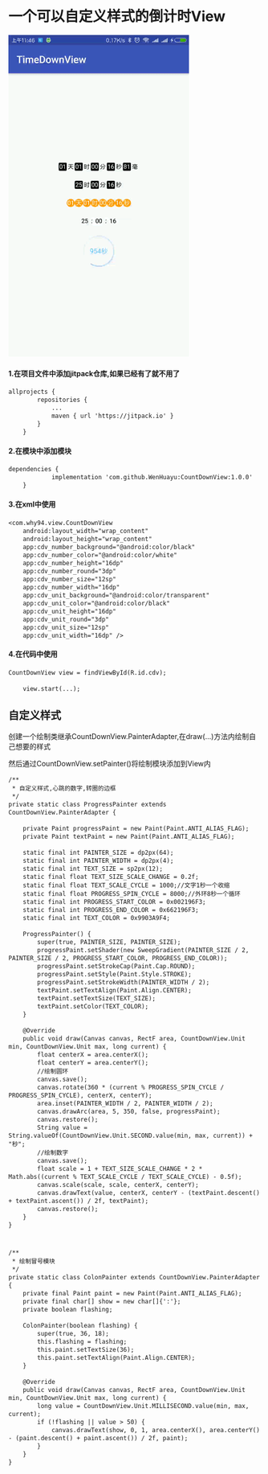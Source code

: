 # 一个可以自定义样式的倒计时View

![image](https://github.com/WenHuayu/CountDownView/blob/master/img/show.gif)

#### 1.在项目文件中添加jitpack仓库,如果已经有了就不用了

	allprojects {
			repositories {
				...
				maven { url 'https://jitpack.io' }
			}
		}
	
#### 2.在模块中添加模块

	dependencies {
				implementation 'com.github.WenHuayu:CountDownView:1.0.0'
		}
	
#### 3.在xml中使用

    <com.why94.view.CountDownView
        android:layout_width="wrap_content"
        android:layout_height="wrap_content"
        app:cdv_number_background="@android:color/black"
        app:cdv_number_color="@android:color/white"
        app:cdv_number_height="16dp"
        app:cdv_number_round="3dp"
        app:cdv_number_size="12sp"
        app:cdv_number_width="16dp"
        app:cdv_unit_background="@android:color/transparent"
        app:cdv_unit_color="@android:color/black"
        app:cdv_unit_height="16dp"
        app:cdv_unit_round="3dp"
        app:cdv_unit_size="12sp"
        app:cdv_unit_width="16dp" />
		
#### 4.在代码中使用
        
	CountDownView view = findViewById(R.id.cdv);
	
        view.start(...);

## 自定义样式

创建一个绘制类继承CountDownView.PainterAdapter,在draw(...)方法内绘制自己想要的样式

然后通过CountDownView.setPainter()将绘制模块添加到View内

    /**
     * 自定义样式,心跳的数字,转圈的边框
     */
    private static class ProgressPainter extends CountDownView.PainterAdapter {

        private Paint progressPaint = new Paint(Paint.ANTI_ALIAS_FLAG);
        private Paint textPaint = new Paint(Paint.ANTI_ALIAS_FLAG);

        static final int PAINTER_SIZE = dp2px(64);
        static final int PAINTER_WIDTH = dp2px(4);
        static final int TEXT_SIZE = sp2px(12);
        static final float TEXT_SIZE_SCALE_CHANGE = 0.2f;
        static final float TEXT_SCALE_CYCLE = 1000;//文字1秒一个收缩
        static final float PROGRESS_SPIN_CYCLE = 8000;//外环8秒一个循环
        static final int PROGRESS_START_COLOR = 0x002196F3;
        static final int PROGRESS_END_COLOR = 0x662196F3;
        static final int TEXT_COLOR = 0x9903A9F4;

        ProgressPainter() {
            super(true, PAINTER_SIZE, PAINTER_SIZE);
            progressPaint.setShader(new SweepGradient(PAINTER_SIZE / 2, PAINTER_SIZE / 2, PROGRESS_START_COLOR, PROGRESS_END_COLOR));
            progressPaint.setStrokeCap(Paint.Cap.ROUND);
            progressPaint.setStyle(Paint.Style.STROKE);
            progressPaint.setStrokeWidth(PAINTER_WIDTH / 2);
            textPaint.setTextAlign(Paint.Align.CENTER);
            textPaint.setTextSize(TEXT_SIZE);
            textPaint.setColor(TEXT_COLOR);
        }

        @Override
        public void draw(Canvas canvas, RectF area, CountDownView.Unit min, CountDownView.Unit max, long current) {
            float centerX = area.centerX();
            float centerY = area.centerY();
            //绘制圆环
            canvas.save();
            canvas.rotate(360 * (current % PROGRESS_SPIN_CYCLE / PROGRESS_SPIN_CYCLE), centerX, centerY);
            area.inset(PAINTER_WIDTH / 2, PAINTER_WIDTH / 2);
            canvas.drawArc(area, 5, 350, false, progressPaint);
            canvas.restore();
            String value = String.valueOf(CountDownView.Unit.SECOND.value(min, max, current)) + "秒";
            //绘制数字
            canvas.save();
            float scale = 1 + TEXT_SIZE_SCALE_CHANGE * 2 * Math.abs((current % TEXT_SCALE_CYCLE / TEXT_SCALE_CYCLE) - 0.5f);
            canvas.scale(scale, scale, centerX, centerY);
            canvas.drawText(value, centerX, centerY - (textPaint.descent() + textPaint.ascent()) / 2f, textPaint);
            canvas.restore();
        }
    }

#

    /**
     * 绘制冒号模块
     */
    private static class ColonPainter extends CountDownView.PainterAdapter {
        private final Paint paint = new Paint(Paint.ANTI_ALIAS_FLAG);
        private final char[] show = new char[]{':'};
        private boolean flashing;

        ColonPainter(boolean flashing) {
            super(true, 36, 18);
            this.flashing = flashing;
            this.paint.setTextSize(36);
            this.paint.setTextAlign(Paint.Align.CENTER);
        }

        @Override
        public void draw(Canvas canvas, RectF area, CountDownView.Unit min, CountDownView.Unit max, long current) {
            long value = CountDownView.Unit.MILLISECOND.value(min, max, current);
            if (!flashing || value > 50) {
                canvas.drawText(show, 0, 1, area.centerX(), area.centerY() - (paint.descent() + paint.ascent()) / 2f, paint);
            }
        }
    }
